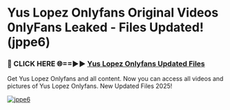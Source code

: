 # Yus Lopez Onlyfans Original Videos 0nlyFans Leaked - Files Updated! (jppe6)

<h3>🔴 CLICK HERE 🌐==►► <a href="https://tinyurl.com/3hn5wdd3" rel="nofollow">Yus Lopez Onlyfans Updated Files</a></h3>

Get Yus Lopez Onlyfans and all content. Now you can access all videos and pictures of Yus Lopez Onlyfans. New Updated Files 2025!

[![jppe6](https://i.imgur.com/4HnBqBT.gif)](https://tinyurl.com/3hn5wdd3)
